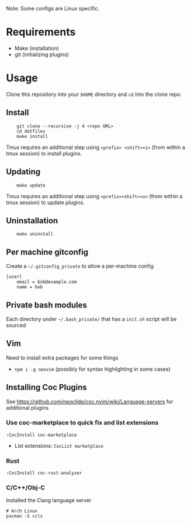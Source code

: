 Note: Some configs are Linux specific.


# Requirements

- Make (installation)
- git (initializing plugins)


# Usage

Clone this repository into your `$HOME` directory and `cd` into the clone repo.


## Install
```
    git clone --recursive -j 4 <repo URL>
    cd dotfiles
    make install
```

Tmux requires an additional step using `<prefix> <shift><i>` (from within a tmux
session) to install plugins.


## Updating
```
    make update
```

Tmux requires an additional step using `<prefix><shift><u>` (from within a tmux
session) to update plugins.


## Uninstallation
```
    make uninstall
```


## Per machine gitconfig
Create a `~/.gitconfig_private` to allow a per-machine config
```
[user]
    email = bob@example.com
    name = bob
```


## Private bash modules
Each directory under `~/.bash_private/` that has a `init.sh` script will be
sourced


## Vim
Need to install extra packages for some things
- `npm i -g neovim` (possibly for syntax highlighting in some cases)


## Installing Coc Plugins
See https://github.com/neoclide/coc.nvim/wiki/Language-servers for additional
plugins

### Use coc-marketplace to quick fix and list extensions
`:CocInstall coc-marketplace`

- List extensions: `CocList marketplace`

### Rust
`:CocInstall coc-rust-analyzer`

### C/C++/Obj-C
Installed the Clang language server
```
# Arch Linux
pacman -S ccls
```
